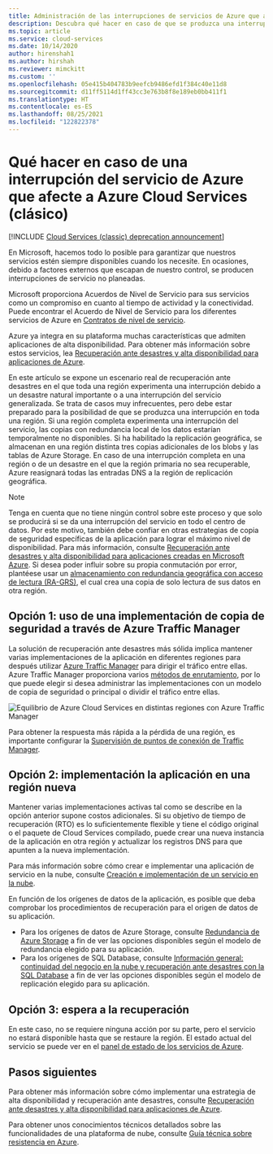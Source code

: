 ```yaml
---
title: Administración de las interrupciones de servicios de Azure que afectan a Azure Cloud Services (clásico)
description: Descubra qué hacer en caso de que se produzca una interrupción del servicio de Azure que afecte a Azure Cloud Services.
ms.topic: article
ms.service: cloud-services
ms.date: 10/14/2020
author: hirenshah1
ms.author: hirshah
ms.reviewer: mimckitt
ms.custom: ''
ms.openlocfilehash: 05e415b404783b9eefcb9486efd1f384c40e11d8
ms.sourcegitcommit: d11ff5114d1ff43cc3e763b8f8e189eb0bb411f1
ms.translationtype: HT
ms.contentlocale: es-ES
ms.lasthandoff: 08/25/2021
ms.locfileid: "122822378"
---
```

# <a name="what-to-do-in-the-event-of-an-azure-service-disruption-that-impacts-azure-cloud-services-classic"></a>Qué hacer en caso de una interrupción del servicio de Azure que afecte a Azure Cloud Services (clásico)

[!INCLUDE [Cloud Services (classic) deprecation announcement](includes/deprecation-announcement.md)]

En Microsoft, hacemos todo lo posible para garantizar que nuestros servicios estén siempre disponibles cuando los necesite. En ocasiones, debido a factores externos que escapan de nuestro control, se producen interrupciones de servicio no planeadas.

Microsoft proporciona Acuerdos de Nivel de Servicio para sus servicios como un compromiso en cuanto al tiempo de actividad y la conectividad. Puede encontrar el Acuerdo de Nivel de Servicio para los diferentes servicios de Azure en [Contratos de nivel de servicio](https://azure.microsoft.com/support/legal/sla/).

Azure ya integra en su plataforma muchas características que admiten aplicaciones de alta disponibilidad. Para obtener más información sobre estos servicios, lea [Recuperación ante desastres y alta disponibilidad para aplicaciones de Azure](/azure/architecture/framework/resiliency/backup-and-recovery).

En este artículo se expone un escenario real de recuperación ante desastres en el que toda una región experimenta una interrupción debido a un desastre natural importante o a una interrupción del servicio generalizada. Se trata de casos muy infrecuentes, pero debe estar preparado para la posibilidad de que se produzca una interrupción en toda una región. Si una región completa experimenta una interrupción del servicio, las copias con redundancia local de los datos estarían temporalmente no disponibles. Si ha habilitado la replicación geográfica, se almacenan en una región distinta tres copias adicionales de los blobs y las tablas de Azure Storage. En caso de una interrupción completa en una región o de un desastre en el que la región primaria no sea recuperable, Azure reasignará todas las entradas DNS a la región de replicación geográfica.

> [!NOTE]
> Tenga en cuenta que no tiene ningún control sobre este proceso y que solo se producirá si se da una interrupción del servicio en todo el centro de datos. Por este motivo, también debe confiar en otras estrategias de copia de seguridad específicas de la aplicación para lograr el máximo nivel de disponibilidad. Para más información, consulte [Recuperación ante desastres y alta disponibilidad para aplicaciones creadas en Microsoft Azure](/azure/architecture/framework/resiliency/backup-and-recovery). Si desea poder influir sobre su propia conmutación por error, plantéese usar un [almacenamiento con redundancia geográfica con acceso de lectura (RA-GRS)](../storage/common/storage-redundancy.md), el cual crea una copia de solo lectura de sus datos en otra región.
>
>


## <a name="option-1-use-a-backup-deployment-through-azure-traffic-manager"></a>Opción 1: uso de una implementación de copia de seguridad a través de Azure Traffic Manager
La solución de recuperación ante desastres más sólida implica mantener varias implementaciones de la aplicación en diferentes regiones para después utilizar [Azure Traffic Manager](../traffic-manager/traffic-manager-overview.md) para dirigir el tráfico entre ellas. Azure Traffic Manager proporciona varios [métodos de enrutamiento](../traffic-manager/traffic-manager-routing-methods.md), por lo que puede elegir si desea administrar las implementaciones con un modelo de copia de seguridad o principal o dividir el tráfico entre ellas.

![Equilibrio de Azure Cloud Services en distintas regiones con Azure Traffic Manager](./media/cloud-services-disaster-recovery-guidance/using-azure-traffic-manager.png)

Para obtener la respuesta más rápida a la pérdida de una región, es importante configurar la [Supervisión de puntos de conexión de Traffic Manager](../traffic-manager/traffic-manager-monitoring.md).

## <a name="option-2-deploy-your-application-to-a-new-region"></a>Opción 2: implementación la aplicación en una región nueva
Mantener varias implementaciones activas tal como se describe en la opción anterior supone costos adicionales. Si su objetivo de tiempo de recuperación (RTO) es lo suficientemente flexible y tiene el código original o el paquete de Cloud Services compilado, puede crear una nueva instancia de la aplicación en otra región y actualizar los registros DNS para que apunten a la nueva implementación.

Para más información sobre cómo crear e implementar una aplicación de servicio en la nube, consulte [Creación e implementación de un servicio en la nube](cloud-services-how-to-create-deploy-portal.md).

En función de los orígenes de datos de la aplicación, es posible que deba comprobar los procedimientos de recuperación para el origen de datos de su aplicación.

* Para los orígenes de datos de Azure Storage, consulte [Redundancia de Azure Storage](../storage/common/storage-redundancy.md) a fin de ver las opciones disponibles según el modelo de redundancia elegido para su aplicación.
* Para los orígenes de SQL Database, consulte [Información general: continuidad del negocio en la nube y recuperación ante desastres con la SQL Database](../azure-sql/database/business-continuity-high-availability-disaster-recover-hadr-overview.md) a fin de ver las opciones disponibles según el modelo de replicación elegido para su aplicación.


## <a name="option-3-wait-for-recovery"></a>Opción 3: espera a la recuperación
En este caso, no se requiere ninguna acción por su parte, pero el servicio no estará disponible hasta que se restaure la región. El estado actual del servicio se puede ver en el [panel de estado de los servicios de Azure](https://azure.microsoft.com/status/).

## <a name="next-steps"></a>Pasos siguientes
Para obtener más información sobre cómo implementar una estrategia de alta disponibilidad y recuperación ante desastres, consulte [Recuperación ante desastres y alta disponibilidad para aplicaciones de Azure](/azure/architecture/framework/resiliency/backup-and-recovery).

Para obtener unos conocimientos técnicos detallados sobre las funcionalidades de una plataforma de nube, consulte [Guía técnica sobre resistencia en Azure](/azure/architecture/checklist/resiliency-per-service).